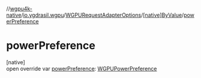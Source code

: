 //[wgpu4k-native](../../../../index.md)/[io.ygdrasil.wgpu](../../index.md)/[WGPURequestAdapterOptions](../index.md)/[[native]ByValue](index.md)/[powerPreference](power-preference.md)

# powerPreference

[native]\
open override var [powerPreference](power-preference.md): [WGPUPowerPreference](../../-w-g-p-u-power-preference/index.md)